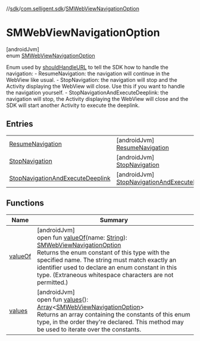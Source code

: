 //[sdk](../../../index.md)/[com.selligent.sdk](../index.md)/[SMWebViewNavigationOption](index.md)

# SMWebViewNavigationOption

[androidJvm]\
enum [SMWebViewNavigationOption](index.md)

Enum used by [shouldHandleURL](../-s-m-web-view-navigation-override/should-handle-u-r-l.md) to tell the SDK how to handle the navigation: - ResumeNavigation: the navigation will continue in the WebView like usual. - StopNavigation: the navigation will stop and the Activity displaying the WebView will close. Use this if you want to handle the navigation yourself. - StopNavigationAndExecuteDeeplink: the navigation will stop, the Activity displaying the WebView will close and the SDK will start another Activity to execute the deeplink.

## Entries

| | |
|---|---|
| [ResumeNavigation](-resume-navigation/index.md) | [androidJvm]<br>[ResumeNavigation](-resume-navigation/index.md) |
| [StopNavigation](-stop-navigation/index.md) | [androidJvm]<br>[StopNavigation](-stop-navigation/index.md) |
| [StopNavigationAndExecuteDeeplink](-stop-navigation-and-execute-deeplink/index.md) | [androidJvm]<br>[StopNavigationAndExecuteDeeplink](-stop-navigation-and-execute-deeplink/index.md) |

## Functions

| Name | Summary |
|---|---|
| [valueOf](value-of.md) | [androidJvm]<br>open fun [valueOf](value-of.md)(name: [String](https://developer.android.com/reference/kotlin/java/lang/String.html)): [SMWebViewNavigationOption](index.md)<br>Returns the enum constant of this type with the specified name. The string must match exactly an identifier used to declare an enum constant in this type. (Extraneous whitespace characters are not permitted.) |
| [values](values.md) | [androidJvm]<br>open fun [values](values.md)(): [Array](https://kotlinlang.org/api/latest/jvm/stdlib/kotlin/-array/index.html)&lt;[SMWebViewNavigationOption](index.md)&gt;<br>Returns an array containing the constants of this enum type, in the order they're declared. This method may be used to iterate over the constants. |
